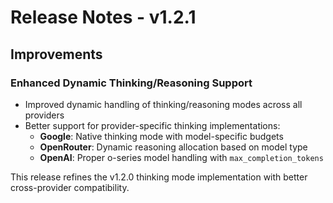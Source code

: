 # Release Notes - v1.2.1

## Improvements

### Enhanced Dynamic Thinking/Reasoning Support
- Improved dynamic handling of thinking/reasoning modes across all providers
- Better support for provider-specific thinking implementations:
  - **Google**: Native thinking mode with model-specific budgets
  - **OpenRouter**: Dynamic reasoning allocation based on model type
  - **OpenAI**: Proper o-series model handling with `max_completion_tokens`

This release refines the v1.2.0 thinking mode implementation with better cross-provider compatibility.